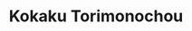 --- 
title: "Kokaku Torimonochou"
publishdate: "2019-5-20T16:48:46+02:00"
src: "https://365manga.net/manga/kokaku-torimonochou"
image: "https://data.365manga.net/images/thumbnails/19274-kokaku-torimonochou.jpg"
description: "From iskultrip Scans: Kokaku is a flashy, casual dressing samurai. He's always laying around, but he has no compassion for the wicked! Sneaking into gambling dens and pavilions and beating up the baddies...On top of that, how far would he go for his beloved chile peppers!? The first part of this fire breathing action packed hero's tale!!"
---